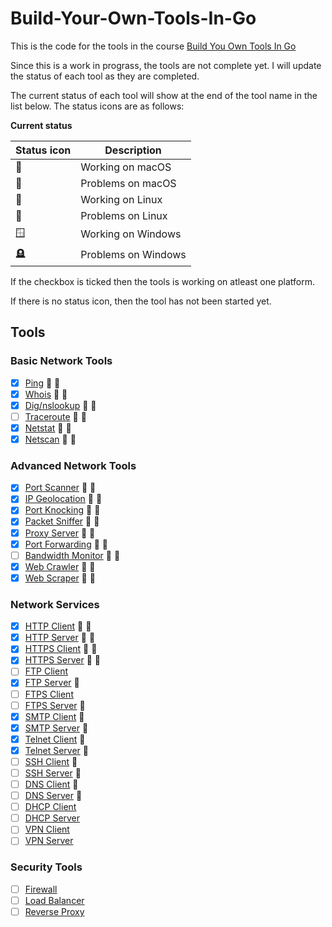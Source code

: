# Build-Your-Own-Tools-In-Go

This is the code for the tools in the course [Build You Own Tools In Go](https://codedeviate.github.io/aicollection/go-build-your-own-tools.html)

Since this is a work in prograss, the tools are not complete yet. I will update the status of each tool as they are completed.

The current status of each tool will show at the end of the tool name in the list below. The status icons are as follows:

**Current status**

| Status icon   | Description         |
| ------------- | ------------------- |
| :green_apple: | Working on macOS    |
| :apple:       | Problems on macOS   |
| :penguin:     | Working on Linux    |
| :chicken:     | Problems on Linux   |
| :window:     | Working on Windows  |
| :headstone:   | Problems on Windows |

If the checkbox is ticked then the tools is working on atleast one platform.

If there is no status icon, then the tool has not been started yet.

## Tools

### Basic Network Tools
- [x] [Ping](./ping) :penguin: :green_apple:
- [x] [Whois](./whois) :penguin: :green_apple:
- [x] [Dig/nslookup](./dnslookup) :penguin: :green_apple:
- [ ] [Traceroute](./traceroute) :chicken: :apple:
- [x] [Netstat](./netstat) :chicken: :green_apple:
- [x] [Netscan](./netscan) :chicken: :green_apple:

### Advanced Network Tools
- [x] [Port Scanner](./portscanner) :penguin: :green_apple:
- [x] [IP Geolocation](./ipgeolocation) :penguin: :green_apple:
- [x] [Port Knocking](./portknocking) :penguin: :green_apple:
- [x] [Packet Sniffer](./packetsniffer) :chicken: :green_apple:
- [x] [Proxy Server](./proxyserver) :chicken: :green_apple:
- [x] [Port Forwarding](./portforwarding) :chicken: :green_apple:
- [ ] [Bandwidth Monitor](./bandwidthmonitor) :chicken: :apple:
- [x] [Web Crawler](./webcrawler) :chicken: :green_apple:
- [x] [Web Scraper](./webscraper) :chicken: :green_apple:

### Network Services
- [x] [HTTP Client](./httpclient) :penguin: :green_apple:
- [x] [HTTP Server](./httpserver) :chicken: :green_apple:
- [x] [HTTPS Client](./httpsclient) :penguin: :green_apple:
- [x] [HTTPS Server](./httpsserver) :chicken: :green_apple:
- [ ] [FTP Client](./ftpclient)
- [x] [FTP Server](./ftpserver) :green_apple:
- [ ] [FTPS Client](./ftpsclient)
- [ ] [FTPS Server](./ftpsserver) :apple:
- [x] [SMTP Client](./smtpclient) :green_apple:
- [x] [SMTP Server](./smtpserver) :green_apple:
- [x] [Telnet Client](./telnetclient) :green_apple:
- [x] [Telnet Server](./telnetserver) :green_apple:
- [ ] [SSH Client](./sshclient) :apple:
- [ ] [SSH Server](./sshserver) :apple:
- [ ] [DNS Client](./dnsclient) :apple:
- [ ] [DNS Server](./dnsserver) :apple:
- [ ] [DHCP Client](./dhcpclient)
- [ ] [DHCP Server](./dhcpserver)
- [ ] [VPN Client](./vpnclient)
- [ ] [VPN Server](./vpnserver)

### Security Tools
- [ ] [Firewall](./firewall)
- [ ] [Load Balancer](./loadbalancer)
- [ ] [Reverse Proxy](./reverseproxy)
